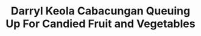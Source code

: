 ---
layout: item
title: Darryl Keola Cabacungan Queuing Up For Candied Fruit and Vegetables
manifest_name: darryl-keola-cabacungan-queuing-up-for-candied-fruit-and-vegetables
---